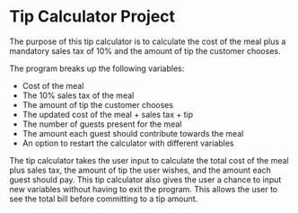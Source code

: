# Tip Calculator Project
The purpose of this tip calculator is to calculate the cost of the meal plus a mandatory sales tax of 10% and the amount of tip the customer chooses.

The program breaks up the following variables:
  - Cost of the meal
  - The 10% sales tax of the meal
  - The amount of tip the customer chooses
  - The updated cost of the meal + sales tax + tip
  - The number of guests present for the meal
  - The amount each guest should contribute towards the meal
  - An option to restart the calculator with different variables
 
 The tip calculator takes the user input to calculate the total cost of the meal plus sales tax, the amount of tip the user wishes, and the amount each guest should pay. This tip calculator also gives the user a chance to input new variables without having to exit the program. This allows the user to see the total bill before committing to a tip amount.
